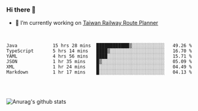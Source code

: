 ### Hi there 👋

- 🔭 I’m currently working on [Taiwan Railway Route Planner](https://github.com/Taiwan-Railway-Route-Planner)

<br/>

<!--START_SECTION:waka-->

```text
Java             15 hrs 28 mins  ████████████▒░░░░░░░░░░░░   49.26 %
TypeScript       5 hrs 14 mins   ████▒░░░░░░░░░░░░░░░░░░░░   16.70 %
YAML             4 hrs 56 mins   ████░░░░░░░░░░░░░░░░░░░░░   15.71 %
JSON             1 hr 35 mins    █▒░░░░░░░░░░░░░░░░░░░░░░░   05.09 %
XML              1 hr 24 mins    █░░░░░░░░░░░░░░░░░░░░░░░░   04.49 %
Markdown         1 hr 17 mins    █░░░░░░░░░░░░░░░░░░░░░░░░   04.13 %
```

<!--END_SECTION:waka-->

<br/>
<br/>

![Anurag's github stats](https://github-readme-stats.vercel.app/api?username=DepickereSven&show_icons=true&theme=tokyonight)



<!--
**DepickereSven/DepickereSven** is a ✨ _special_ ✨ repository because its `README.md` (this file) appears on your GitHub profile.

Here are some ideas to get you started:

- 🔭 I’m currently working on ...
- 🌱 I’m currently learning ...
- 👯 I’m looking to collaborate on ...
- 🤔 I’m looking for help with ...
- 💬 Ask me about ...
- 📫 How to reach me: ...
- 😄 Pronouns: ...
- ⚡ Fun fact: ...
-->
